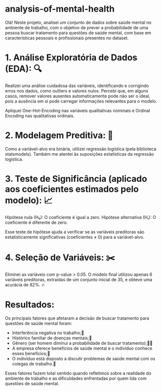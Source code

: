 # analysis-of-mental-health

Olá! Neste projeto, analisei um conjunto de dados sobre saúde mental no ambiente de trabalho, com o objetivo de prever a probabilidade de uma pessoa buscar tratamento para questões de saúde mental, com base em características pessoais e profissionais presentes no dataset.

# 1. Análise Exploratória de Dados (EDA): 🔍
Realizei uma análise cuidadosa das variáveis, identificando e corrigindo erros nos dados, como outliers e valores nulos. Percebi que, em alguns casos, remover valores ausentes automaticamente pode não ser o ideal, pois a ausência em si pode carregar informações relevantes para o modelo.

Apliquei One-Hot-Encoding nas variáveis qualitativas nominais e Ordinal Encoding nas qualitativas ordinais.

# 2. Modelagem Preditiva: 🤖
Como a variável-alvo era binária, utilizei regressão logística (pela biblioteca statsmodels). Também me atentei às suposições estatísticas da regressão logística.

# 3. Teste de Significância (aplicado aos coeficientes estimados pelo modelo): 📈
Hipótese nula (H₀): O coeficiente é igual a zero.
Hipótese alternativa (H₁): O coeficiente é diferente de zero.

Esse teste de hipótese ajuda a verificar se as variáveis preditoras são estatisticamente significativas (coeficientes ≠ 0) para a variável-alvo.

# 4. Seleção de Variáveis: ✂️
Eliminei as variáveis com p-value > 0.05. O modelo final utilizou apenas 6 variáveis preditoras, extraídas de um conjunto inicial de 35, e obteve uma acurácia de 82%. 🔥

# Resultados:
Os principais fatores que afetaram a decisão de buscar tratamento para questões de saúde mental foram:
- Interferência negativa no trabalho;🧠
- Histórico familiar de doenças mentais;🧬
- Gênero (ser homem diminui a probabilidade de buscar tratamento);👨‍⚕️
- A empresa oferece benefícios de saúde mental e o indivíduo conhece esses benefícios;🏥
- O indivíduo está disposto a discutir problemas de saúde mental com os colegas de trabalho.💬

Esses fatores fazem total sentido quando refletimos sobre a realidade do ambiente de trabalho e as dificuldades enfrentadas por quem lida com questões de saúde mental.
